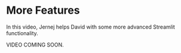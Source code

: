 More Features
=============

In this video, Jernej helps David with some more advanced Streamlit functionality.

VIDEO COMING SOON.
